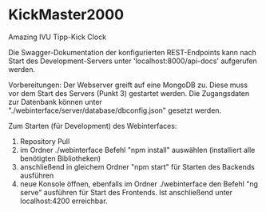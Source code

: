 # KickMaster2000
Amazing IVU Tipp-Kick Clock

Die Swagger-Dokumentation der konfigurierten REST-Endpoints kann nach Start des Development-Servers unter 'localhost:8000/api-docs' aufgerufen werden.

Vorbereitungen: Der Webserver greift auf eine MongoDB zu. Diese muss vor dem Start des Servers (Punkt 3) gestartet werden. Die Zugangsdaten zur Datenbank können unter "./webinterface/server/database/dbconfig.json" gesetzt werden.


Zum Starten (für Development) des Webinterfaces: 
1. Repository Pull
2. im Ordner ./webinterface Befehl "npm install" auswählen (installiert alle benötigten Bibliotheken)
3. anschließend in gleichem Ordner "npm start" für Starten des Backends ausführen
4. neue Konsole öffnen, ebenfalls im Ordner ./webinterface den Befehl "ng serve" ausführen für Start des Frontends. Ist anschließend unter localhost:4200 erreichbar.
